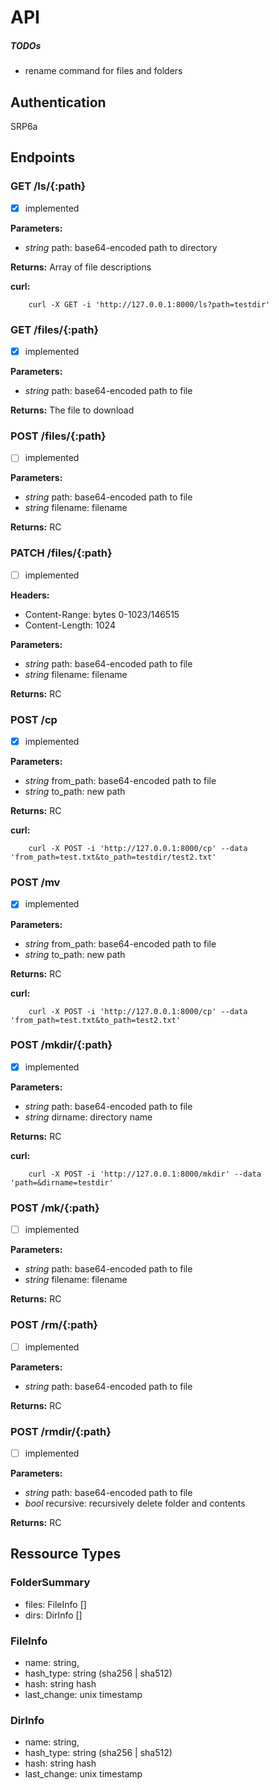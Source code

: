# API

##### TODOs

- rename command for files and folders

## Authentication

SRP6a

## Endpoints

### GET /ls/{:path}

- [x] implemented

**Parameters:**

  * *string* path: base64-encoded path to directory

**Returns:** Array of file descriptions

**curl:**

		curl -X GET -i 'http://127.0.0.1:8000/ls?path=testdir'

### GET /files/{:path}

- [x] implemented

**Parameters:**

  * *string* path: base64-encoded path to file

**Returns:** The file to download

### POST /files/{:path}

- [ ] implemented

**Parameters:**

  * *string* path: base64-encoded path to file
  * *string* filename: filename

**Returns:** RC

### PATCH /files/{:path}

- [ ] implemented

**Headers:**

  * Content-Range: bytes 0-1023/146515
  * Content-Length: 1024

**Parameters:**

  * *string* path: base64-encoded path to file
  * *string* filename: filename

**Returns:** RC

### POST /cp

- [x] implemented

**Parameters:**

  * *string* from_path: base64-encoded path to file
  * *string* to_path: new path

**Returns:** RC

**curl:**

		curl -X POST -i 'http://127.0.0.1:8000/cp' --data 'from_path=test.txt&to_path=testdir/test2.txt'

### POST /mv

- [x] implemented

**Parameters:**

  * *string* from_path: base64-encoded path to file
  * *string* to_path: new path

**Returns:** RC

**curl:**

		curl -X POST -i 'http://127.0.0.1:8000/cp' --data 'from_path=test.txt&to_path=test2.txt'


### POST /mkdir/{:path}

- [x] implemented

**Parameters:**

  * *string* path: base64-encoded path to file
  * *string* dirname: directory name

**Returns:** RC

**curl:**

		curl -X POST -i 'http://127.0.0.1:8000/mkdir' --data 'path=&dirname=testdir'

### POST /mk/{:path}

- [ ] implemented

**Parameters:**

  * *string* path: base64-encoded path to file
  * *string* filename: filename

**Returns:** RC

### POST /rm/{:path}
- [ ] implemented

**Parameters:**

  * *string* path: base64-encoded path to file

**Returns:** RC

### POST /rmdir/{:path}
- [ ] implemented

**Parameters:**

  * *string* path: base64-encoded path to file
  * *bool* recursive: recursively delete folder and contents

**Returns:** RC


## Ressource Types

### FolderSummary

  * files: FileInfo []
  * dirs:  DirInfo []

### FileInfo

  * name: string,
  * hash_type: string (sha256 | sha512)
  * hash: string hash
  * last_change: unix timestamp

### DirInfo

  * name: string,
  * hash_type: string (sha256 | sha512)
  * hash: string hash
  * last_change: unix timestamp
